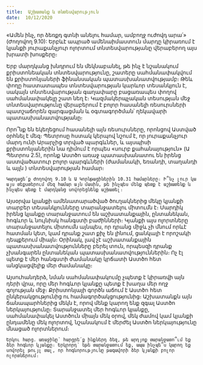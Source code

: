 ```yaml
---
title:  Աշխատանք և տնտեսվարություն
date:  10/12/2020
---
```


«Ամեն ինչ, որ ձեռքդ գտնի անելու համար, ամբողջ ուժովդ արա՛» (Ժողովող 9.10): Երբևէ ապրած ամենաիմաստուն մարդը կիրառում է կյանքի յուրաքանչյուր ոլորտում տնտեսվարությանը վերաբերող այս խրատի խոսքերը։

Երբ մարդկանց խնդրում են մեկնաբանել, թե ինչ է նշանակում քրիստոնեական տնտեսվարությունը, շատերը սահմանափակվում են քրիստոնյաների ֆինանսական պատասխանատվությամբ։ Թեև փողը հաստատապես տնտեսվարության կարևոր տեսանկյուն է, սակայն տնտեսվարության գաղափարը բացառապես փողով սահմանափակելը շատ նեղ է։ Կազմակերպչական տեսության մեջ տնտեսվարությունը վերաբերում է բոլոր հասանելի ռեսուրսների պատշաճորեն զարգացման և օգտագործման՝ ղեկավարի պատասխանատվությանը։

Որո՞նք են եկեղեցում հասանելի այն ռեսուրսները, որոնցով Աստված օրհնել է մեզ։ Պետրոսը հստակ կերպով նշում է, որ յուրաքանչյուր մարդ ունի Արարչից տրված պարգևներ, և այսպիսի քրիստոնյաներին նա դիմում է որպես «սուրբ քահանայություն» (Ա Պետրոս 2.5), որոնք Աստծո առաջ պատասխանատու են իրենց աստվածատուր բոլոր պարգևների (ժամանակի, եռանդի, տաղանդի և այլն ) տնտեսվարության համար։

`Կարդացե՛ք Ժողովող 9.10 և Ա Կորնթացիներին 10.31 համարները։ Ի՞նչ լուր կա այս տեքստերում մեզ համար այն մասին, թե ինչպես մենք պետք է աշխատենք և ինչպես պետք է մարդկանց սովորեցնենք աշխատել։`

Այսօրվա կյանքի ամենատարածված ծուղակներից մեկը կյանքի տարբեր տեսանկյունները տարանջատելու միտումն է։ Մարդիկ իրենց կյանքը տարանջատում են աշխատանքային, ընտանեկան, հոգևոր և նույնիսկ հանգստի բաժինների։ Կյանքի այս ոլորտները տարանջատելու միտումն այնպես, որ դրանց միջև չի մնում որևէ հատման կետ, կամ դրանք շատ քիչ են լինում, ցանկալի է որոշակի դեպքերում միայն։ Օրինակ, լավ չէ աշխատանքային պատասխանատվությունները բերել տուն, որպեսզի դրանք չխանգարեն ընտանեկան պատասխանատվություններին։ Ոչ էլ պետք է մեր հանգստի ժամանակը կրճատի Աստծո հետ անցկացվելիք մեր ժամանակը։

Այսուհանդերձ, նման սահմանափակումը չպետք է կիրառվի այն դերի վրա, որը մեր հոգևոր կյանքը պետք է խաղա մեր ողջ գոյության մեջ։ Քրիստոնյայի գործն աճում է Աստծո հետ ընկերակցությունից ու համագործակցությունից։ Աշխատանքն այն ճանապարհներից մեկն է, որով մենք կարող ենք զգալ Աստծո ներկայությունը։ Տարանջատել մեր հոգևոր կյանքը, սահմանափակել Աստծուն միայն մեկ օրով, մեկ ժամով կամ կյանքի ընդամենը մեկ ոլորտով, նշանակում է մերժել Աստծո ներկայությունը մնացած ոլորտներում։

`Երկու հարց. առաջինը՝ հարցրե՛ք ինքներդ ձեզ, թե արդյոք տարանջատո՞ւմ եք ձեր հոգևոր կյանքը։ Երկրորդ՝ եթե տարանջատում եք, ապա ինչպե՞ս կարող եք սովորել թույլ տալ, որ հոգևորությունը թագավորի ձեր կյանքի բոլոր ոլորտներում։`